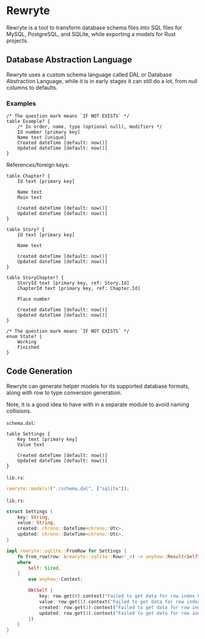 # Rewryte

Rewryte is a tool to transform database schema files into SQL files for MySQL, PostgreSQL, and SQLite, while exporting a models for Rust projects.

## Database Abstraction Language

Rewryte uses a custom schema language called DAL or Database Abstraction Language, while it is in early stages it can still do a lot, from null columns to defaults.

### Examples

```
/* The question mark means `IF NOT EXISTS` */
table Example? {
    /* In order, name, type (optional null), modifiers */
    Id number [primary key]
    Name text [unique]
    Created dateTime [default: now()]
    Updated dateTime [default: now()]
}
```

References/foreign keys:

```
table Chapter? {
    Id text [primary key]

    Name text
    Main text

    Created dateTime [default: now()]
    Updated dateTime [default: now()]
}

table Story? {
    Id text [primary key]

    Name text

    Created dateTime [default: now()]
    Updated dateTime [default: now()]
}

table StoryChapter? {
    StoryId text [primary key, ref: Story.Id]
    ChapterId text [primary key, ref: Chapter.Id]

    Place number

    Created dateTime [default: now()]
    Updated dateTime [default: now()]
}
```

```
/* The question mark means `IF NOT EXISTS` */
enum State? {
    Working
    Finished
}
```

## Code Generation

Rewryte can generate helper models for its supported database formats, along with row to type conversion generation.

Note, it is a good idea to have with in a separate module to avoid naming collisions.

`schema.dal`:
```
table Settings {
    Key text [primary key]
    Value text

    Created dateTime [default: now()]
    Updated dateTime [default: now()]
}
```

`lib.rs`:
```rust
rewryte::models!("./schema.dal", ["sqlite"]);
```

`lib.rs`:
```rust
struct Settings {
    key: String,
    value: String,
    created: chrono::DateTime<chrono::Utc>,
    updated: chrono::DateTime<chrono::Utc>,
}

impl rewryte::sqlite::FromRow for Settings {
    fn from_row(row: &rewryte::sqlite::Row<'_>) -> anyhow::Result<Self>
    where
        Self: Sized,
    {
        use anyhow::Context;

        Ok(Self {
            key: row.get(0).context("Failed to get data for row index 0")?,
            value: row.get(1).context("Failed to get data for row index 1")?,
            created: row.get(2).context("Failed to get data for row index 2")?,
            updated: row.get(3).context("Failed to get data for row index 3")?,
        })
    }
}
```
